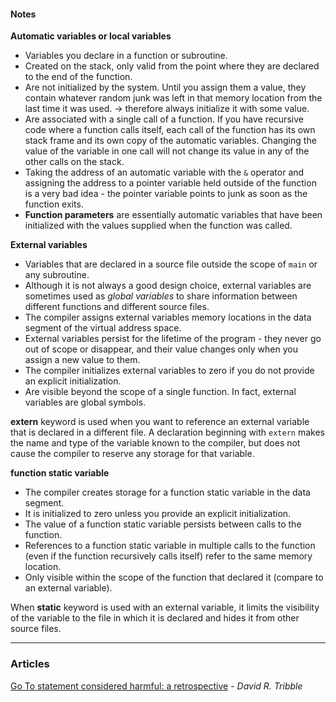 #### Notes ####

__Automatic variables or local variables__

- Variables you declare in a function or subroutine.
- Created on the stack, only valid from the point where they are declared to the end of the function.
- Are not initialized by the system. Until you assign them a value, they contain whatever random junk was left in that memory location from the last time it was used. -> therefore always initialize it with some value.
- Are associated with a single call of a function. If you have recursive code where a function calls itself, each call of the function has its own stack frame and its own copy of the automatic variables. Changing the value of the variable in one call will not change its value in any of the other calls on the stack.
- Taking the address of an automatic variable with the ```&``` operator and assigning the address to a pointer variable held outside of the function is a very bad idea - the pointer variable points to junk as soon as the function exits.
- __Function parameters__ are essentially automatic variables that have been initialized with the values supplied when the function was called.

__External variables__

- Variables that are declared in a source file outside the scope of ```main``` or any subroutine.
- Although it is not always a good design choice, external variables are sometimes used as _global variables_ to share information between different functions and different source files.
- The compiler assigns external variables memory locations in the data segment of the virtual address space.
- External variables persist for the lifetime of the program - they never go out of scope or disappear, and their value changes only when you assign a new value to them.
- The compiler initializes external variables to zero if you do not provide an explicit initialization.
- Are visible beyond the scope of a single function. In fact, external variables are global symbols.

__extern__ keyword is used when you want to reference an external variable that is declared in a different file. A declaration beginning with ```extern``` makes the name and type of the variable known to the compiler, but does not cause the compiler to reserve any storage for that variable.

__function static variable__

- The compiler creates storage for a function static variable in the data segment.
- It is initialized to zero unless you provide an explicit initialization.
- The value of a function static variable persists between calls to the function.
- References to a function static variable in multiple calls to the function (even if the function recursively calls itself) refer to the same memory location.
- Only visible within the scope of the function that declared it (compare to an external variable).

When __static__ keyword is used with an external variable, it limits the visibility of the variable to the file in which it is declared and hides it from other source files.

- - -

### Articles ###

[Go To statement considered harmful: a retrospective](http://david.tribble.com/text/goto.html) - _David R. Tribble_
